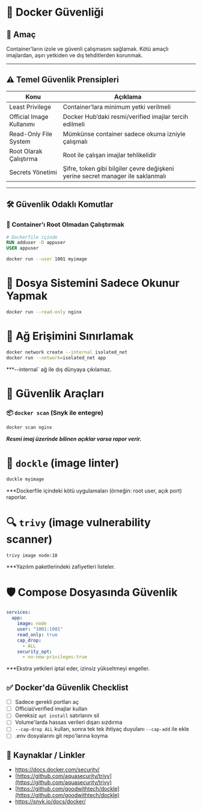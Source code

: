 # 🔐 Docker Güvenliği

## 🧠 Amaç

Container'ların izole ve güvenli çalışmasını sağlamak. Kötü amaçlı imajlardan, aşırı yetkiden ve dış tehditlerden korunmak.

---

## ⚠️ Temel Güvenlik Prensipleri

| Konu                     | Açıklama |
|--------------------------|----------|
| Least Privilege          | Container’lara minimum yetki verilmeli |
| Official Image Kullanımı | Docker Hub’daki resmi/verified imajlar tercih edilmeli |
| Read-Only File System    | Mümkünse container sadece okuma izniyle çalışmalı |
| Root Olarak Çalıştırma   | Root ile çalışan imajlar tehlikelidir |
| Secrets Yönetimi         | Şifre, token gibi bilgiler çevre değişkeni yerine secret manager ile saklanmalı |

---

## 🛠️ Güvenlik Odaklı Komutlar

### 🔹 Container’ı Root Olmadan Çalıştırmak

```dockerfile
# Dockerfile içinde
RUN adduser -D appuser
USER appuser
```

```bash
docker run --user 1001 myimage
```
# 🔹 Dosya Sistemini Sadece Okunur Yapmak
```bash
docker run --read-only nginx
```
# 🔹 Ağ Erişimini Sınırlamak
```bash
docker network create --internal isolated_net
docker run --network=isolated_net app
```

***--internal` ağ ile dış dünyaya çıkılamaz.

# 🧰 Güvenlik Araçları
### 📦 `docker scan` (Snyk ile entegre)
```bash
docker scan nginx
```
***Resmi imaj üzerinde bilinen açıklar varsa rapor verir.***
# 🧪 `dockle` (image linter)
```bash
dockle myimage
```
***Dockerfile içindeki kötü uygulamaları (örneğin: root user, açık port) raporlar.

# 🔍 `trivy` (image vulnerability scanner)
```bash
trivy image node:18
```
***Yazılım paketlerindeki zafiyetleri listeler.

# 🛡️ Compose Dosyasında Güvenlik

```yaml
services:
  app:
    image: node
    user: "1001:1001"
    read_only: true
    cap_drop:
      - ALL
    security_opt:
      - no-new-privileges:true
```
***Ekstra yetkileri iptal eder, izinsiz yükseltmeyi engeller.

## ✅ Docker'da Güvenlik Checklist

- [ ]  Sadece gerekli portları aç
- [ ]  Official/verified imajlar kullan
- [ ]  Gereksiz `apt install` satırlarını sil
- [ ]  Volume'larda hassas verileri dışarı sızdırma
- [ ]  `--cap-drop ALL` kullan, sonra tek tek ihtiyaç duyulanı `--cap-add` ile ekle
- [ ]  .env dosyalarını git repo'larına koyma

## 🔗 Kaynaklar / Linkler

- https://docs.docker.com/security/
- [https://github.com/aquasecurity/trivy](https://github.com/aquasecurity/trivy)
- [https://github.com/goodwithtech/dockle](https://github.com/goodwithtech/dockle)
- https://snyk.io/docs/docker/